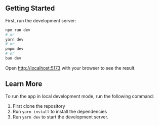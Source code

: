 ## Getting Started

First, run the development server:

```bash
npm run dev
# or
yarn dev
# or
pnpm dev
# or
bun dev
```

Open [http://localhost:5173](http://localhost:5173) with your browser to see the result.

## Learn More

To run the app in local development mode, run the following command:

1. First clone the repository
2. Run `yarn install` to install the dependencies
3. Run `yarn dev` to start the development server.
